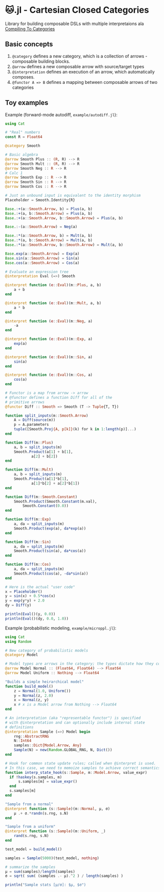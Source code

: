 # 🐱.jl - Cartesian Closed Categories

Library for building composable DSLs with multiple interpretaions ala [Compiling To Categories](http://conal.net/papers/compiling-to-categories)

## Basic concepts

1. `@category` defines a new category, which is a collection of arrows - composable building blocks.
2. `@arrow` defines a new composable arrow with source/target types
3. `@interpretation` defines an execution of an arrow, which automatically composes.
4. `@functor A => B` defines a mapping between composable arrows of two categories

## Toy examples

Example (forward-mode autodiff, `example/autodiff.jl`):

``` julia
using Cat

# "Real" numbers
const R = Float64

@category Smooth

# Basic algebra
@arrow Smooth Plus :: (R, R) --> R
@arrow Smooth Mult :: (R, R) --> R
@arrow Smooth Neg :: R --> R
# Calc 1
@arrow Smooth Exp :: R --> R
@arrow Smooth Sin :: R --> R
@arrow Smooth Cos :: R --> R

# Just an unbound input is equivalent to the identity morphism
Placeholder = Smooth.Identity{R}

Base.:+(a::Smooth.Arrow, b) = Plus(a, b)
Base.:+(a, b::Smooth.Arrow) = Plus(a, b)
Base.:+(a::Smooth.Arrow, b::Smooth.Arrow) = Plus(a, b)

Base.:-(a::Smooth.Arrow) = Neg(a)

Base.:*(a::Smooth.Arrow, b) = Mult(a, b)
Base.:*(a, b::Smooth.Arrow) = Mult(a, b)
Base.:*(a::Smooth.Arrow, b::Smooth.Arrow) = Mult(a, b)

Base.exp(a::Smooth.Arrow) = Exp(a)
Base.sin(a::Smooth.Arrow) = Sin(a)
Base.cos(a::Smooth.Arrow) = Cos(a)

# Evaluate an expression tree
@interpretation Eval (=>) Smooth

@interpret function (e::Eval)(m::Plus, a, b)
    a + b
end

@interpret function (e::Eval)(m::Mult, a, b)
    a * b
end

@interpret function (e::Eval)(m::Neg, a)
    -a
end

@interpret function (e::Eval)(m::Exp, a)
    exp(a)
end

@interpret function (e::Eval)(m::Sin, a)
    sin(a)
end

@interpret function (e::Eval)(m::Cos, a)
    cos(a)
end

# Functor is a map from arrow -> arrow
# @functor defines a function Diff for all of the
# primitive arrows
@functor Diff :: Smooth => Smooth (T -> Tuple{T, T})

function split_inputs(m::Smooth.Arrow)
    A = Diff(source(m))
    p = A.parameters
    tuple([Smooth.Proj{A, p[k]}(k) for k in 1:length(p)]...)
end

function Diff(m::Plus)
    a, b = split_inputs(m)
    Smooth.Product(a[1] + b[1],
            a[2] + b[2])
end

function Diff(m::Mult)
    a, b = split_inputs(m)
    Smooth.Product(a[1]*b[1],
            a[1]*b[2] + a[2]*b[1])
end

function Diff(m::Smooth.Constant)
    Smooth.Product(Smooth.Constant(m.val),
        Smooth.Constant(0.0))
end

function Diff(m::Exp)
    a, da = split_inputs(m)
    Smooth.Product(exp(a), da*exp(a))
end

function Diff(m::Sin)
    a, da = split_inputs(m)
    Smooth.Product(sin(a), da*cos(a))
end

function Diff(m::Cos)
    a, da = split_inputs(m)
    Smooth.Product(cos(a), -da*sin(a))
end

# Here is the actual "user code"
x = Placeholder()
y = sin(x) + 0.5*cos(x)
y = exp(y*y) + 2.0
dy = Diff(y)

println(Eval()(y, 0.0))
println(Eval()(dy, 0.0, 1.0))
```

Example (probabilistic modeling, `example/microppl.jl`):

```julia
using Cat
using Random

# New category of probabilistic models
@category Model

# Model types are arrows in the category; the types dictate how they compose
@arrow Model Normal :: (Float64, Float64) --> Float64
@arrow Model Uniform :: Nothing --> Float64

"Builds a simple heirarchical model"
function build_model()
    z = Normal(1.0, Uniform())
    y = Normal(z, 2.0)
    x = Normal(z, y)
    x # x is a Model arrow from Nothing --> Float64
end

# An interpretation (aka "representable functor") is specified
# with @interpretation and can optionally include internal state
# definitions
@interpretation Sample (=>) Model begin
    rng::AbstractRNG
    N::Int64
    samples::Dict{Model.Arrow, Any}
    Sample(N) = new(Random.GLOBAL_RNG, N, Dict())
end

# Hook for common state update rules; called when @interpret is used.
# In this case, we need to memoize samples to achieve correct semantics.
function interp_state_hook(s::Sample, m::Model.Arrow, value_expr)
  if !haskey(s.samples, m)
      s.samples[m] = value_expr()
  end
  s.samples[m]
end

"Sample from a normal"
@interpret function (s::Sample)(m::Normal, μ, σ)
    μ .+ σ.*randn(s.rng, s.N)
end

"Sample from a uniform"
@interpret function (s::Sample)(m::Uniform, _)
    rand(s.rng, s.N)
end

test_model = build_model()

samples = Sample(5000)(test_model, nothing)

# summarize the samples
μ = sum(samples)/length(samples)
σ = sqrt( sum( (samples .- μ).^2 ) / length(samples) )

println("Sample stats [μ/σ]: $μ, $σ")
```
